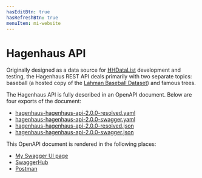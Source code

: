 ```yaml
---
hasEditBtn: true
hasRefreshBtn: true
menuItem: mi-website
---
```


# Hagenhaus API

Originally designed as a data source for [HHDataList](/en/hhdatalist/v0.0.2/) development and testing, the Hagenhaus REST API deals primarily with two separate topics: baseball (a hosted copy of the [Lahman Baseball Dataset](http://seanlahman.com/)) and famous trees.

The Hagenhaus API is fully described in an OpenAPI document. Below are four exports of the document:

* [hagenhaus-hagenhaus-api-2.0.0-resolved.yaml](./swagger-ui/hagenhaus-hagenhaus-api-2.0.0-resolved.yaml)
* [hagenhaus-hagenhaus-api-2.0.0-swagger.yaml](./swagger-ui/hagenhaus-hagenhaus-api-2.0.0-swagger.yaml)
* [hagenhaus-hagenhaus-api-2.0.0-resolved.json](./swagger-ui/hagenhaus-hagenhaus-api-2.0.0-resolved.json)
* [hagenhaus-hagenhaus-api-2.0.0-swagger.json](./swagger-ui/hagenhaus-hagenhaus-api-2.0.0-swagger.json)

This OpenAPI document is rendered in the following places:

* [My Swagger UI page](./swagger-ui/)
* [SwaggerHub](https://app.swaggerhub.com/apis/hagenhaus/hagenhaus-api/2.0.0)
* [Postman](https://documenter.getpostman.com/view/8773841/2sAYBVhC1m)
